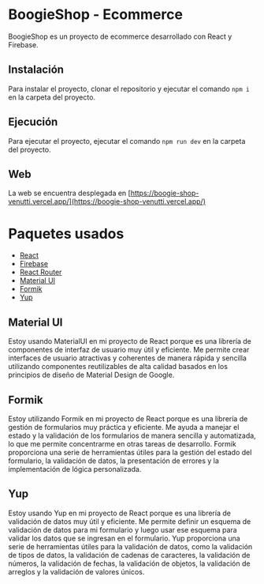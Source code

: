 # BoogieShop - Ecommerce

BoogieShop es un proyecto de ecommerce desarrollado con React y Firebase.

## Instalación

Para instalar el proyecto, clonar el repositorio y ejecutar el comando `npm i` en la carpeta del proyecto.

## Ejecución

Para ejecutar el proyecto, ejecutar el comando `npm run dev` en la carpeta del proyecto.

## Web

La web se encuentra desplegada en [https://boogie-shop-venutti.vercel.app/](https://boogie-shop-venutti.vercel.app/)

# Paquetes usados

- [React](https://es.reactjs.org/)
- [Firebase](https://firebase.google.com/)
- [React Router](https://reactrouter.com/)
- [Material UI](https://material-ui.com/)
- [Formik](https://formik.org/)
- [Yup](https://www.npmjs.com/package/yup/)

## Material UI

Estoy usando MaterialUI en mi proyecto de React porque es una librería de componentes de interfaz de usuario muy útil y eficiente. Me permite crear interfaces de usuario atractivas y coherentes de manera rápida y sencilla utilizando componentes reutilizables de alta calidad basados en los principios de diseño de Material Design de Google.

## Formik

Estoy utilizando Formik en mi proyecto de React porque es una librería de gestión de formularios muy práctica y eficiente. Me ayuda a manejar el estado y la validación de los formularios de manera sencilla y automatizada, lo que me permite concentrarme en otras tareas de desarrollo. Formik proporciona una serie de herramientas útiles para la gestión del estado del formulario, la validación de datos, la presentación de errores y la implementación de lógica personalizada.

## Yup

Estoy usando Yup en mi proyecto de React porque es una librería de validación de datos muy útil y eficiente. Me permite definir un esquema de validación de datos para mi formulario y luego usar ese esquema para validar los datos que se ingresan en el formulario. Yup proporciona una serie de herramientas útiles para la validación de datos, como la validación de tipos de datos, la validación de cadenas de caracteres, la validación de números, la validación de fechas, la validación de objetos, la validación de arreglos y la validación de valores únicos.
